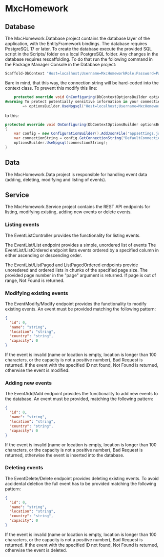 # MxcHomework

## Database

The MxcHomework.Database project contains the database layer of the application, with the EntityFramework bindings.
The database requires PostgreSQL 17 or later. To create the database execute the provided SQL script in the Scripts/ folder on a local PostgreSQL folder.
Any changes in the database requires rescaffolding. To do that run the following command in the Package Manager Console in the Database project:
```powershell
Scaffold-DbContext "Host=localhost;Username=MxcHomeworkRole;Password=Password;Database=MxcHomework" Npgsql.EntityFrameworkCore.PostgreSQL -OutputDir "Models" -ContextDir "Data"
```

Bare in mind, that this way, the connection string will be hard-coded into the context class. To prevent this modify this line:
```C#
    protected override void OnConfiguring(DbContextOptionsBuilder optionsBuilder)
#warning To protect potentially sensitive information in your connection string, you should move it out of source code. You can avoid scaffolding the connection string by using the Name= syntax to read it from configuration - see https://go.microsoft.com/fwlink/?linkid=2131148. For more guidance on storing connection strings, see https://go.microsoft.com/fwlink/?LinkId=723263.
        => optionsBuilder.UseNpgsql("Host=localhost;Username=MxcHomeworkRole;Password=Password;Database=MxcHomework");
```
to this:
```C#
protected override void OnConfiguring(DbContextOptionsBuilder optionsBuilder)
{
    var config = new ConfigurationBuilder().AddJsonFile("appsettings.json").Build();
    var connectionString = config.GetConnectionString("DefaultConnection");
    optionsBuilder.UseNpgsql(connectionString);
}
```

## Data

The MxcHomework.Data project is responsible for handling event data (adding, deleting, modifying and listing of events).

## Service

The MxcHomework.Service project contains the REST API endpoints for listing, modifying existing, adding new events or delete events.

### Listing events

The EventListController provides the functionality for listing events.

The EventList/List endpoint provides a simple, unordered list of events
The EventList/ListOrdered endpoint lists events ordered by a specified column in either ascending or descending order.

The EventList/ListPaged and ListPagedOrdered endpoints provide unoredered and ordered lists in chunks of the specified page size. The provided page number in the "page" argument is returned. If page is out of range, Not Found is returned.

### Modifying existing events

The EventModify/Modify endpoint provides the functionality to modify existing events. An event must be provided matching the following pattern:
```json
{
  "id": 0,
  "name": "string",
  "location": "string",
  "country": "string",
  "capacity": 0
}
```
If the event is invalid (name or location is empty, location is longer than 100 characters, or the capacity is not a positive number), Bad Request is returned.
If the event with the specified ID not found, Not Found is returned, otherwise the event is modified.

### Adding new events

The EventAdd/Add endpoint provides the functionality to add new events to the database.
An event must be provided, matching the following pattern:
```json
{
  "id": 0,
  "name": "string",
  "location": "string",
  "country": "string",
  "capacity": 0
}
```
If the event is invalid (name or location is empty, location is longer than 100 characters, or the capacity is not a positive number), Bad Request is returned, otherwise the event is inserted into the database.

### Deleting events

The EventDelete/Delete endpoint provides deleting existing events. To avoid accidental deletion the full event has to be provided matching the following pattern:
```json
{
  "id": 0,
  "name": "string",
  "location": "string",
  "country": "string",
  "capacity": 0
}
```
If the event is invalid (name or location is empty, location is longer than 100 characters, or the capacity is not a positive number), Bad Request is returned.
If the event with the specified ID not found, Not Found is returned, otherwise the event is deleted.